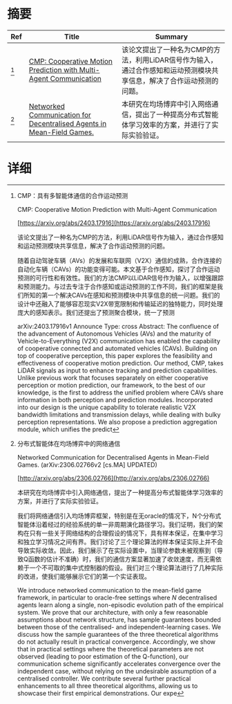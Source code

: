 # 摘要

| Ref | Title | Summary |
| --- | --- | --- |
| [^1] | [CMP: Cooperative Motion Prediction with Multi-Agent Communication](https://arxiv.org/abs/2403.17916) | 该论文提出了一种名为CMP的方法，利用LiDAR信号作为输入，通过合作感知和运动预测模块共享信息，解决了合作运动预测的问题。 |
| [^2] | [Networked Communication for Decentralised Agents in Mean-Field Games.](http://arxiv.org/abs/2306.02766) | 本研究在均场博弈中引入网络通信，提出了一种提高分布式智能体学习效率的方案，并进行了实际实验验证。 |

# 详细

[^1]: CMP：具有多智能体通信的合作运动预测

    CMP: Cooperative Motion Prediction with Multi-Agent Communication

    [https://arxiv.org/abs/2403.17916](https://arxiv.org/abs/2403.17916)

    该论文提出了一种名为CMP的方法，利用LiDAR信号作为输入，通过合作感知和运动预测模块共享信息，解决了合作运动预测的问题。

    

    随着自动驾驶车辆（AVs）的发展和车联网（V2X）通信的成熟，合作连接的自动化车辆（CAVs）的功能变得可能。本文基于合作感知，探讨了合作运动预测的可行性和有效性。我们的方法CMP以LiDAR信号作为输入，以增强跟踪和预测能力。与过去专注于合作感知或运动预测的工作不同，我们的框架是我们所知的第一个解决CAVs在感知和预测模块中共享信息的统一问题。我们的设计中还融入了能够容忍现实V2X带宽限制和传输延迟的独特能力，同时处理庞大的感知表示。我们还提出了预测聚合模块，统一了预测

    arXiv:2403.17916v1 Announce Type: cross  Abstract: The confluence of the advancement of Autonomous Vehicles (AVs) and the maturity of Vehicle-to-Everything (V2X) communication has enabled the capability of cooperative connected and automated vehicles (CAVs). Building on top of cooperative perception, this paper explores the feasibility and effectiveness of cooperative motion prediction. Our method, CMP, takes LiDAR signals as input to enhance tracking and prediction capabilities. Unlike previous work that focuses separately on either cooperative perception or motion prediction, our framework, to the best of our knowledge, is the first to address the unified problem where CAVs share information in both perception and prediction modules. Incorporated into our design is the unique capability to tolerate realistic V2X bandwidth limitations and transmission delays, while dealing with bulky perception representations. We also propose a prediction aggregation module, which unifies the predict
    
[^2]: 分布式智能体在均场博弈中的网络通信

    Networked Communication for Decentralised Agents in Mean-Field Games. (arXiv:2306.02766v2 [cs.MA] UPDATED)

    [http://arxiv.org/abs/2306.02766](http://arxiv.org/abs/2306.02766)

    本研究在均场博弈中引入网络通信，提出了一种提高分布式智能体学习效率的方案，并进行了实际实验验证。

    

    我们将网络通信引入均场博弈框架，特别是在无oracle的情况下，N个分布式智能体沿着经过的经验系统的单一非周期演化路径学习。我们证明，我们的架构在只有一些关于网络结构的合理假设的情况下，具有样本保证，在集中学习和独立学习情况之间有界。我们讨论了三个理论算法的样本保证实际上并不会导致实际收敛。因此，我们展示了在实际设置中，当理论参数未被观察到（导致Q函数的估计不准确）时，我们的通信方案显著加速了收敛速度，而无需依赖于一个不可取的集中式控制器的假设。我们对三个理论算法进行了几种实际的改进，使我们能够展示它们的第一个实证表现。

    We introduce networked communication to the mean-field game framework, in particular to oracle-free settings where $N$ decentralised agents learn along a single, non-episodic evolution path of the empirical system. We prove that our architecture, with only a few reasonable assumptions about network structure, has sample guarantees bounded between those of the centralised- and independent-learning cases. We discuss how the sample guarantees of the three theoretical algorithms do not actually result in practical convergence. Accordingly, we show that in practical settings where the theoretical parameters are not observed (leading to poor estimation of the Q-function), our communication scheme significantly accelerates convergence over the independent case, without relying on the undesirable assumption of a centralised controller. We contribute several further practical enhancements to all three theoretical algorithms, allowing us to showcase their first empirical demonstrations. Our expe
    

